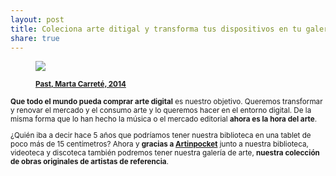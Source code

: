 ```yaml
---
layout: post
title: Coleciona arte ditigal y transforma tus dispositivos en tu galeria de arte particular 
share: true
---
```


<figure class="text-center">
	<img src="http://www.inpocketart.com/wp-content/uploads/2014/05/past-watermark.jpg">
	<figcaption>
		<p><small><strong><a href="http://www.inpocketart.com/product/past-marta-carrate-2014/">Past, Marta Carreté, 2014</a></strong></p>
	</figcaption>
</figure>

**Que todo el mundo pueda comprar arte digital** es nuestro objetivo. Queremos transformar y renovar el mercado y el consumo arte y lo queremos hacer en el entorno digital. De la misma forma que lo han hecho la música o el mercado editorial **ahora es la hora del arte**. 

¿Quién iba a decir hace 5 años que podríamos tener nuestra biblioteca en una tablet de poco más de 15 centímetros? Ahora y **gracias a [Artinpocket](http://www.artinpocket.cat/)** junto a nuestra biblioteca, videoteca y discoteca también podremos tener nuestra galería de arte, **nuestra colección de obras originales de artistas de referencia**.
